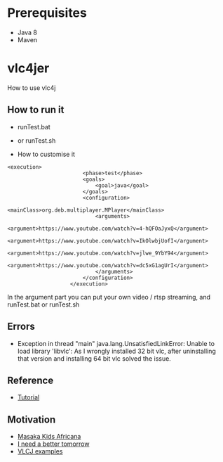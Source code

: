# Prerequisites
* Java 8
* Maven

# vlc4jer
How to use vlc4j 

## How to run it
* runTest.bat
* or runTest.sh

* How to customise it
```
<execution>
						<phase>test</phase>
						<goals>
							<goal>java</goal>
						</goals>
						<configuration>
							<mainClass>org.deb.multiplayer.MPlayer</mainClass>
							<arguments>
							    <argument>https://www.youtube.com/watch?v=4-hQFOaJyxQ</argument>
							    <argument>https://www.youtube.com/watch?v=IkOlwbjUofI</argument>
							    <argument>https://www.youtube.com/watch?v=jlwe_9YbY94</argument>
							    <argument>https://www.youtube.com/watch?v=dc5xG1agUrI</argument>
							</arguments>
						</configuration>
					</execution>
```
In the argument part you can put your own video / rtsp streaming, and runTest.bat or runTest.sh

## Errors
* Exception in thread "main" java.lang.UnsatisfiedLinkError: Unable to load library 'libvlc': As I wrongly installed 32 bit vlc, after uninstalling that version and installing 64 bit vlc solved the issue.

## Reference
* [Tutorial](https://capricasoftware.co.uk/projects/vlcj-4/tutorials)

## Motivation
* [Masaka Kids Africana](https://www.youtube.com/watch?v=IkOlwbjUofI)
* [I need a better tomorrow](https://www.youtube.com/watch?v=jlwe_9YbY94)
* [VLCJ examples](https://github.com/caprica/vlcj-examples)




